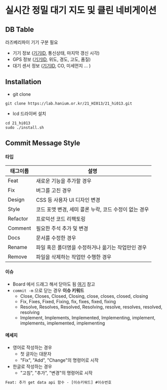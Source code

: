 # 실시간 정밀 대기 지도 및 클린 네비게이션

## DB Table

라즈베리파이 기기 구분 필요

- 기기 정보 (<u>기기ID</u>, 통신상태, 마지막 갱신 시각)
- GPS 정보 (<u>기기ID</u>, 위도, 경도, 고도, 품질)
- 대기 센서 정보 (<u>기기ID</u>, CO, 미세먼지 ... )

## Installation
- git clone
```
git clone https://lab.hanium.or.kr/21_HI013/21_hi013.git
```
- lcd 드라이버 설치
```
cd 21_hi013
sudo ./install.sh
```

## Commit Message Style

#### 타입

| 태그이름 | 설명                                                  |
| -------- | ----------------------------------------------------- |
| Feat     | 새로운 기능을 추가할 경우                             |
| Fix      | 버그를 고친 경우                                      |
| Design   | CSS 등 사용자 UI 디자인 변경                          |
| Style    | 코드 포맷 변경, 세미 콜론 누락, 코드 수정이 없는 경우 |
| Refactor | 프로덕션 코드 리팩토링                                |
| Comment  | 필요한 주석 추가 및 변경                              |
| Docs     | 문서를 수정한 경우                                    |
| Rename   | 파일 혹은 폴더명을 수정하거나 옮기는 작업만인 경우    |
| Remove   | 파일을 삭제하는 작업만 수행한 경우                    |



#### 이슈

- Board 에서 드래그 해서 닫아도 됨 [여기](https://docs.gitlab.com/ee/user/project/issues/managing_issues.html#closing-issues) 참고
- `commit -m` 으로 닫는 경우 **이슈 키워드**
  - Close, Closes, Closed, Closing, close, closes, closed, closing
  - Fix, Fixes, Fixed, Fixing, fix, fixes, fixed, fixing
  - Resolve, Resolves, Resolved, Resolving, resolve, resolves, resolved, resolving
  - Implement, Implements, Implemented, Implementing, implement, implements, implemented, implementing



#### 메세지

- 영어로 작성하는 경우
  - 첫 글자는 대문자
  - "Fix", "Add", "Change"의 명령어로 시작
- 한글로 작성하는 경우
  - "고침", "추가", "변경"의 명령어로 시작

```html
Feat: 추가 get data api 함수 - [이슈키워드] #이슈번호
```